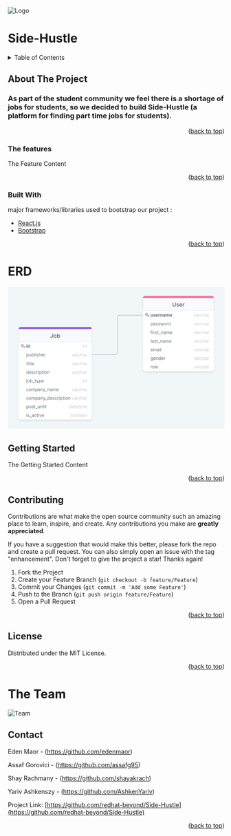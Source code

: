 ![Logo](./static/img/Logo.JPG)

# Side-Hustle

<div id="top"></div>

<!-- TABLE OF CONTENTS -->
<details>
  <summary>Table of Contents</summary>
  <ol>
    <li>
      <a href="#about-the-project">About The Project</a>
      <ul>
        <li><a href="#the-features">The Features</a></li>
      </ul>
      <ul>
        <li><a href="#built-with">Built With</a></li>
      </ul>
    </li>
    <li>
      <a href="#getting-started">Getting Started</a>
    </li>
    <li><a href="#contributing">Contributing</a></li>
    <li><a href="#license">License</a></li>
    <li><a href="#contact">Contact</a></li>
  </ol>
</details>



<!-- ABOUT THE PROJECT -->
## About The Project

### As part of the student community we feel there is a shortage of jobs for students, so we decided to build Side-Hustle (a platform for finding part time jobs for students).

<p align="right">(<a href="#top">back to top</a>)</p>



### The features

The Feature Content

<p align="right">(<a href="#top">back to top</a>)</p>

### Built With

major frameworks/libraries used to bootstrap our project :

* [React.js](https://reactjs.org/)
* [Bootstrap](https://getbootstrap.com)


<p align="right">(<a href="#top">back to top</a>)</p>

# ERD

![ERD](./static/img/ERD.png)

<!-- GETTING STARTED -->
## Getting Started

The Getting Started Content

<p align="right">(<a href="#top">back to top</a>)</p>


<!-- CONTRIBUTING -->
## Contributing

Contributions are what make the open source community such an amazing place to learn, inspire, and create. Any contributions you make are **greatly appreciated**.

If you have a suggestion that would make this better, please fork the repo and create a pull request. You can also simply open an issue with the tag "enhancement".
Don't forget to give the project a star! Thanks again!

1. Fork the Project
2. Create your Feature Branch (`git checkout -b feature/Feature`)
3. Commit your Changes (`git commit -m 'Add some Feature'`)
4. Push to the Branch (`git push origin feature/Feature`)
5. Open a Pull Request

<p align="right">(<a href="#top">back to top</a>)</p>



<!-- LICENSE -->
## License

Distributed under the MIT License. 

<p align="right">(<a href="#top">back to top</a>)</p>

# The Team

![Team](./static/img/Team.JPG)

<!-- CONTACT -->
## Contact

Eden Maor - (https://github.com/edenmaor) 

Assaf Gorovici - (https://github.com/assafg95) 

Shay Rachmany - (https://github.com/shayakrach) 

Yariv Ashkenszy - (https://github.com/AshkenYariv) 

Project Link: [https://github.com/redhat-beyond/Side-Hustle](https://github.com/redhat-beyond/Side-Hustle)

<p align="right">(<a href="#top">back to top</a>)</p>

